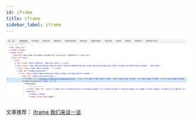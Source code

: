 ```yaml
---
id: iframe
title: iframe
sidebar_label: iframe
---
```


![](https://raw.githubusercontent.com/ThinkBucket/oss/master/LDyWm2.png)

文章推荐： [iframe,我们来谈一谈](https://segmentfault.com/a/1190000004502619)